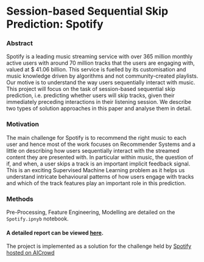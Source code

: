 
# Session-based Sequential Skip Prediction: Spotify 

### Abstract
Spotify is a leading music streaming service with over
365 million monthly active users with around 70 million tracks that the users are engaging with, valued
at $ 41.06 billion. This service is fuelled by its customisation and music knowledge driven by algorithms
and not community-created playlists. Our motive
is to understand the way users sequentially interact
with music. This project will focus on the task of
session-based sequential skip prediction, i.e. predicting whether users will skip tracks, given their immediately preceding interactions in their listening session.
We describe two types of solution approaches in this
paper and analyse them in detail.

### Motivation

The main challenge for Spotify is to recommend the
right music to each user and hence most of the work
focuses on Recommender Systems and a little on
describing how users sequentially interact with the
streamed content they are presented with. In particular within music, the question of if, and when,
a user skips a track is an important implicit feedback signal. This is an exciting Supervised Machine
Learning problem as it helps us understand intricate
behavioural patterns of how users engage with tracks
and which of the track features play an important
role in this prediction.

### Methods

Pre-Processing, Feature Engineering, Modelling are detailed on the `Spotify.ipnyb` notebook.

#### A detailed report can be viewed [here](https://drive.google.com/file/d/1BQT-Utcb4O52bOcUdhZ3uln9xhe2022N/view?usp=sharing).

The project is implemented as a solution for the challenge held by [Spotify hosted on AICrowd](https://www.aicrowd.com/challenges/spotify-sequential-skip-prediction-challenge)


